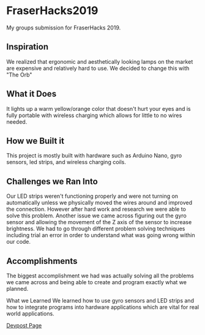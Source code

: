 # FraserHacks2019
My groups submission for FraserHacks 2019.

## Inspiration
We realized that ergonomic and aesthetically looking lamps on the market are expensive and relatively hard to use. We decided to change this with "The Orb"

## What it Does
It lights up a warm yellow/orange color that doesn't hurt your eyes and is fully portable with wireless charging which allows for little to no wires needed.

## How we Built it
This project is mostly built with hardware such as Arduino Nano, gyro sensors, led strips, and wireless charging coils.

## Challenges we Ran Into
Our LED strips weren't functioning properly and were not turning on automatically unless we physically moved the wires around and improved the connection. However after hard work and research we were able to solve this problem. Another issue we came across figuring out the gyro sensor and allowing the movement of the Z axis of the sensor to increase brightness. We had to go through different problem solving techniques including trial an error in order to understand what was going wrong within our code.

## Accomplishments
The biggest accomplishment we had was actually solving all the problems we came across and being able to create and program exactly what we planned.

What we Learned
We learned how to use gyro sensors and LED strips and how to integrate programs into hardware applications which are vital for real world applications.

[Devpost Page](https://devpost.com/software/the-orb)
